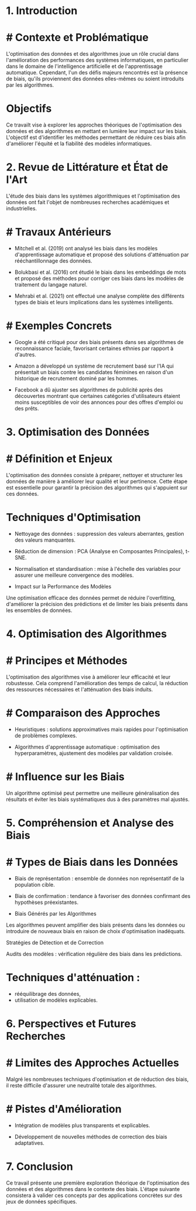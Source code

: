 # 1. Introduction

# # Contexte et Problématique

L'optimisation des données et des algorithmes joue un rôle crucial dans l'amélioration des performances des systèmes informatiques, en particulier dans le domaine de l'intelligence artificielle et de l'apprentissage automatique. Cependant, l'un des défis majeurs rencontrés est la présence de biais, qu'ils proviennent des données elles-mêmes ou soient introduits par les algorithmes.

# Objectifs

Ce travailt vise à explorer les approches théoriques de l'optimisation des données et des algorithmes en mettant en lumière leur impact sur les biais. L'objectif est d'identifier les méthodes permettant de réduire ces biais afin d'améliorer l'équité et la fiabilité des modèles informatiques.

# 2. Revue de Littérature et État de l'Art

L'étude des biais dans les systèmes algorithmiques et l'optimisation des données ont fait l'objet de nombreuses recherches académiques et industrielles.

# # Travaux Antérieurs

- Mitchell et al. (2019) ont analysé les biais dans les modèles d'apprentissage automatique et proposé des solutions d'atténuation par rééchantillonnage des données.

- Bolukbasi et al. (2016) ont étudié le biais dans les embeddings de mots et proposé des méthodes pour corriger ces biais dans les modèles de traitement du langage naturel.

- Mehrabi et al. (2021) ont effectué une analyse complète des différents types de biais et leurs implications dans les systèmes intelligents.

# # Exemples Concrets

- Google a été critiqué pour des biais présents dans ses algorithmes de reconnaissance faciale, favorisant certaines ethnies par rapport à d'autres.

- Amazon a développé un système de recrutement basé sur l'IA qui présentait un biais contre les candidates féminines en raison d'un historique de recrutement dominé par les hommes.

- Facebook a dû ajuster ses algorithmes de publicité après des découvertes montrant que certaines catégories d'utilisateurs étaient moins susceptibles de voir des annonces pour des offres d'emploi ou des prêts.

# 3. Optimisation des Données

# # Définition et Enjeux

L'optimisation des données consiste à préparer, nettoyer et structurer les données de manière à améliorer leur qualité et leur pertinence. Cette étape est essentielle pour garantir la précision des algorithmes qui s'appuient sur ces données.

# Techniques d'Optimisation

- Nettoyage des données : suppression des valeurs aberrantes, gestion des valeurs manquantes.

- Réduction de dimension : PCA (Analyse en Composantes Principales), t-SNE.

- Normalisation et standardisation : mise à l'échelle des variables pour assurer une meilleure convergence des modèles.

- Impact sur la Performance des Modèles

Une optimisation efficace des données permet de réduire l'overfitting, d'améliorer la précision des prédictions et de limiter les biais présents dans les ensembles de données.

# 4. Optimisation des Algorithmes

# # Principes et Méthodes

L'optimisation des algorithmes vise à améliorer leur efficacité et leur robustesse. Cela comprend l'amélioration des temps de calcul, la réduction des ressources nécessaires et l'atténuation des biais induits.

# # Comparaison des Approches

- Heuristiques : solutions approximatives mais rapides pour l'optimisation de problèmes complexes.

- Algorithmes d'apprentissage automatique : optimisation des hyperparamètres, ajustement des modèles par validation croisée.

# # Influence sur les Biais

Un algorithme optimisé peut permettre une meilleure généralisation des résultats et éviter les biais systématiques dus à des paramètres mal ajustés.

# 5. Compréhension et Analyse des Biais

# # Types de Biais dans les Données

- Biais de représentation : ensemble de données non représentatif de la population cible.

- Biais de confirmation : tendance à favoriser des données confirmant des hypothèses préexistantes.

- Biais Générés par les Algorithmes

Les algorithmes peuvent amplifier des biais présents dans les données ou introduire de nouveaux biais en raison de choix d'optimisation inadéquats.

Stratégies de Détection et de Correction

Audits des modèles : vérification régulière des biais dans les prédictions.

# Techniques d'atténuation : 
- rééquilibrage des données,
- utilisation de modèles explicables.

# 6. Perspectives et Futures Recherches

# # Limites des Approches Actuelles

Malgré les nombreuses techniques d'optimisation et de réduction des biais, il reste difficile d'assurer une neutralité totale des algorithmes.

# # Pistes d'Amélioration

- Intégration de modèles plus transparents et explicables.

- Développement de nouvelles méthodes de correction des biais adaptatives.

# 7. Conclusion

Ce travail présente une première exploration théorique de l'optimisation des données et des algorithmes dans le contexte des biais. L'étape suivante consistera à valider ces concepts par des applications concrètes sur des jeux de données spécifiques.


